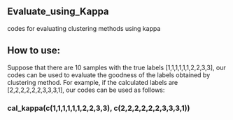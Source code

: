 ## Evaluate_using_Kappa
codes for evaluating clustering methods using kappa

## How to use:
Suppose that there are 10 samples with the true labels [1,1,1,1,1,1,2,2,3,3], our codes can be used to evaluate the goodness of the labels obtained by clustering method. For example, if the calculated labels are [2,2,2,2,2,2,3,3,3,1], our codes can be used as follows:   

### cal_kappa(c(1,1,1,1,1,1,2,2,3,3), c(2,2,2,2,2,2,3,3,3,1))
